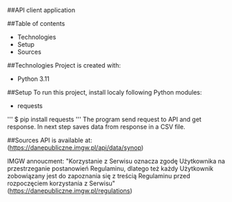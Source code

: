 ##API client application

##Table of contents
* Technologies
* Setup
* Sources

##Technologies 
Project is created with:
* Python 3.11

##Setup
To run this project, install localy following Python modules:
* requests

'''
$ pip install requests
'''
The program send request to API and get response. In next step
saves data from response in a CSV file.

##Sources
API is available at: (https://danepubliczne.imgw.pl/api/data/synop)

IMGW annoucment: "Korzystanie z Serwisu oznacza zgodę Użytkownika na 
przestrzeganie postanowień Regulaminu, dlatego też każdy Użytkownik 
zobowiązany jest do zapoznania się z treścią Regulaminu przed rozpoczęciem 
korzystania z Serwisu" 
(https://danepubliczne.imgw.pl/regulations)
